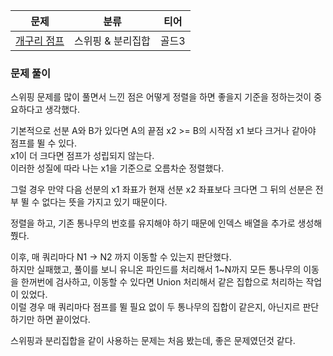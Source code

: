 
| 문제                                              | 분류         | 티어  |
|-------------------------------------------------|------------|-----|
| [개구리 점프](https://www.acmicpc.net/problem/17619) | 스위핑 & 분리집합 | 골드3 |

### 문제 풀이

스위핑 문제를 많이 풀면서 느낀 점은 어떻게 정렬을 하면 좋을지 기준을 정하는것이 중요하다고 생각했다.   

기본적으로 선분 A와 B가 있다면 A의 끝점 x2 >= B의 시작점 x1 보다 크거나 같아야 점프를 뛸 수 있다.   
x1이 더 크다면 점프가 성립되지 않는다.   
이러한 성질에 따라 나는 x1을 기준으로 오름차순 정렬했다.    

그럴 경우 만약 다음 선분의 x1 좌표가 현재 선분 x2 좌표보다 크다면 그 뒤의 선분은 전부 뛸 수 없다는 뜻을 가지고 있기 때문이다.   

정렬을 하고, 기존 통나무의 번호를 유지해야 하기 때문에 인덱스 배열을 추가로 생성해쭸다.   

이후, 매 쿼리마다 N1 -> N2 까지 이동할 수 있는지 판단했다.   
하지만 실패했고, 풀이를 보니 유니온 파인드를 처리해서 1~N까지 모든 통나무의 이동을 한꺼번에 검사하고, 이동할 수 있다면 Union 처리해서 같은 집합으로 처리하는 작업이 있었다.   
이럴 경우 매 쿼리마다 점프를 뛸 필요 없이 두 통나무의 집합이 같은지, 아닌지르 판단하기만 하면 끝이었다.   

스위핑과 분리집합을 같이 사용하는 문제는 처음 봤는데, 좋은 문제였던것 같다.